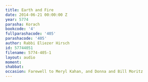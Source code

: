 ```yaml
---
title: Earth and Fire
date: 2014-06-21 00:00:00 Z
year: 5774
parasha: Korach
bookcode: '4'
fullparashacode: '405'
parashacode: '405'
author: Rabbi Eliezer Hirsch
id: 57744051
filename: 5774-405-1
layout: audio
moment: 
shabbat: 
occasion: Farewell to Meryl Kahan, and Donna and Bill Moritz
---
```


